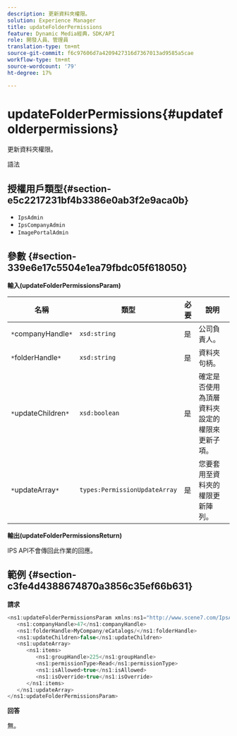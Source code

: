 ```yaml
---
description: 更新資料夾權限。
solution: Experience Manager
title: updateFolderPermissions
feature: Dynamic Media經典，SDK/API
role: 開發人員、管理員
translation-type: tm+mt
source-git-commit: f6c97606d7a4209427316d7367013ad9585a5cae
workflow-type: tm+mt
source-wordcount: '79'
ht-degree: 17%

---
```



# updateFolderPermissions{#updatefolderpermissions}

更新資料夾權限。

語法

## 授權用戶類型{#section-e5c2217231bf4b3386e0ab3f2e9aca0b}

* `IpsAdmin`
* `IpsCompanyAdmin`
* `ImagePortalAdmin`

## 參數 {#section-339e6e17c5504e1ea79fbdc05f618050}

**輸入(updateFolderPermissionsParam)**

| 名稱 | 類型 | 必要 | 說明 |
|---|---|---|---|
| `*`companyHandle`*` | `xsd:string` | 是 | 公司負責人。 |
| `*`folderHandle`*` | `xsd:string` | 是 | 資料夾句柄。 |
| `*`updateChildren`*` | `xsd:boolean` | 是 | 確定是否使用為頂層資料夾設定的權限來更新子項。 |
| `*`updateArray`*` | `types:PermissionUpdateArray` | 是 | 您要套用至資料夾的權限更新陣列。 |

**輸出(updateFolderPermissionsReturn)**

IPS API不會傳回此作業的回應。

## 範例 {#section-c3fe4d4388674870a3856c35ef66b631}

**請求**

```java
<ns1:updateFolderPermissionsParam xmlns:ns1="http://www.scene7.com/IpsApi/xsd">
   <ns1:companyHandle>47</ns1:companyHandle>
   <ns1:folderHandle>MyCompany/eCatalogs/</ns1:folderHandle>
   <ns1:updateChildren>false</ns1:updateChildren>
   <ns1:updateArray>
      <ns1:items>
         <ns1:groupHandle>225</ns1:groupHandle>
         <ns1:permissionType>Read</ns1:permissionType>
         <ns1:isAllowed>true</ns1:isAllowed>
         <ns1:isOverride>true</ns1:isOverride>
      </ns1:items>
   </ns1:updateArray>
</ns1:updateFolderPermissionsParam>
```

**回答**

無。
